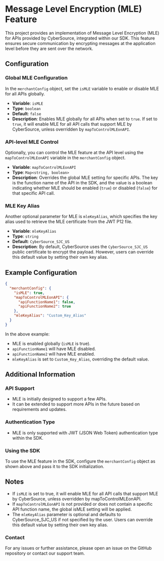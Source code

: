# Message Level Encryption (MLE) Feature

This project provides an implementation of Message Level Encryption (MLE) for APIs provided by CyberSource, integrated within our SDK. This feature ensures secure communication by encrypting messages at the application level before they are sent over the network.

## Configuration

### Global MLE Configuration

In the `merchantConfig` object, set the `isMLE` variable to enable or disable MLE for all APIs globally.

- **Variable**: `isMLE`
- **Type**: `boolean`
- **Default**: `false`
- **Description**: Enables MLE globally for all APIs when set to `true`. If set to `true`, it will enable MLE for all API calls that support MLE by CyberSource, unless overridden by `mapToControlMLEonAPI`.

### API-level MLE Control

Optionally, you can control the MLE feature at the API level using the `mapToControlMLEonAPI` variable in the `merchantConfig` object.

- **Variable**: `mapToControlMLEonAPI`
- **Type**: `Map<string, boolean>`
- **Description**: Overrides the global MLE setting for specific APIs. The key is the function name of the API in the SDK, and the value is a boolean indicating whether MLE should be enabled (`true`) or disabled (`false`) for that specific API call.

### MLE Key Alias

Another optional parameter for MLE is `mleKeyAlias`, which specifies the key alias used to retrieve the MLE certificate from the JWT P12 file.

- **Variable**: `mleKeyAlias`
- **Type**: `string`
- **Default**: `CyberSource_SJC_US`
- **Description**: By default, CyberSource uses the `CyberSource_SJC_US` public certificate to encrypt the payload. However, users can override this default value by setting their own key alias.

## Example Configuration

```json
{
  "merchantConfig": {
    "isMLE": true,
    "mapToControlMLEonAPI": {
      "apiFunctionName1": false,
      "apiFunctionName2": true
    },
    "mleKeyAlias": "Custom_Key_Alias"
  }
}
```
In the above example:
- MLE is enabled globally (`isMLE` is true).
- `apiFunctionName1` will have MLE disabled.
- `apiFunctionName2` will have MLE enabled.
- `mleKeyAlias` is set to `Custom_Key_Alias`, overriding the default value.

## Additional Information

### API Support
- MLE is initially designed to support a few APIs.
- It can be extended to support more APIs in the future based on requirements and updates.
### Authentication Type
- MLE is only supported with JWT (JSON Web Token) authentication type within the SDK.
### Using the SDK
To use the MLE feature in the SDK, configure the `merchantConfig` object as shown above and pass it to the SDK initialization.

## Notes
- If `isMLE` is set to true, it will enable MLE for all API calls that support MLE by CyberSource, unless overridden by mapToControlMLEonAPI.
- If `mapToControlMLEonAPI` is not provided or does not contain a specific API function name, the global isMLE setting will be applied.
- The `mleKeyAlias` parameter is optional and defaults to CyberSource_SJC_US if not specified by the user. Users can override this default value by setting their own key alias.
### Contact
For any issues or further assistance, please open an issue on the GitHub repository or contact our support team.
